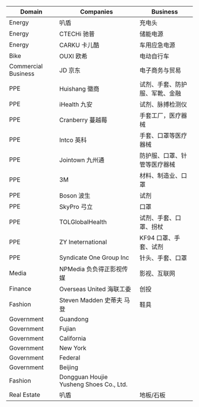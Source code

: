 | Domain | Companies | Business
| --- | --- | --- |
| Energy | 叭盾 | 充电头 |
| Energy | CTECHi 驰普 | 储能电源 |
| Energy | CARKU 卡儿酷 | 车用应急电源 |
| Bike | OUXI 欧希 | 电动自行车 |
| Commercial Business | JD 京东 | 电子商务与贸易 |
| PPE | Huishang 徽商 | 试剂、手套、防护服、军靴、金融 |
| PPE | iHealth 九安 | 试剂、脉搏检测仪 |
| PPE | Cranberry 蔓越莓 | 手套工厂，医疗器械 |
| PPE | Intco 英科 | 手套、口罩等医疗器械 |
| PPE | Jointown 九州通 | 防护服、口罩、针管等医疗器械 |
| PPE | 3M | 材料、制造业、口罩 |
| PPE | Boson 波生 | 试剂 |
| PPE | SkyPro 弓立 | 口罩 |
| PPE | TOLGlobalHealth | 试剂、手套、口罩、拐杖 |
| PPE | ZY Ineternational | KF94 口罩、手套、试剂 |
| PPE | Syndicate One Group Inc | 针头、手套、口罩 |
| Media | NPMedia 负负得正影视传媒 | 影视、互联网 |
| Finance | Overseas United 海联工委 | 创投 |
| Fashion | Steven Madden 史蒂夫 马登| 鞋具 |
| Government | Guandong ||
| Government | Fujian ||
| Government | California ||
| Government | New York ||
| Government | Federal ||
| Government | Beijing ||
| Fashion | Dongguan Houjie Yusheng Shoes Co., Ltd. ||
| Real Estate | 叭盾 | 地板/石板 |
